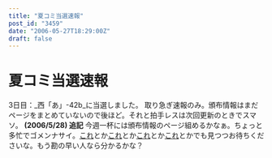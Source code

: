```yaml
---
title: "夏コミ当選速報"
post_id: "3459"
date: "2006-05-27T18:29:00Z"
draft: false
---
```


# 夏コミ当選速報

3日目：_西「あ」-42b_に当選しました。 取り急ぎ速報のみ。頒布情報はまだページをまとめていないので後ほど。それと拍手レスは次回更新のときでスマソ。 **(2006/5/28) 追記** 今週一杯には頒布情報のページ組めるかなぁ。ちょっと多忙でゴメンナサイ。[これ](/!/thA/reimu.jpg)とか[これ](/!/thA/marisa.jpg)とか[これ](/!/thA/sakuya.jpg)とか[これ](/3460)とかでも見つつお待ちくださいな。もう勘の早い人なら分かるかな？
